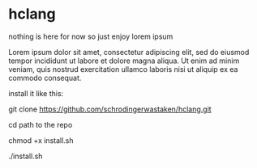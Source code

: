 # hclang
nothing is here for now so just enjoy lorem ipsum


Lorem ipsum dolor sit amet, consectetur adipiscing elit, sed do eiusmod tempor incididunt ut labore et dolore magna aliqua. Ut enim ad minim veniam, quis nostrud exercitation ullamco laboris nisi ut aliquip ex ea commodo consequat.

install it like this:


  git clone https://github.com/schrodingerwastaken/hclang.git
  
  cd path to the repo
  
  chmod +x install.sh
  
  ./install.sh
